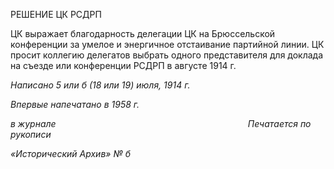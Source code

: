 РЕШЕНИЕ ЦК РСДРП

ЦК выражает благодарность делегации ЦК на Брюссельской конференции за умелое и энергичное отстаивание партийной линии. ЦК просит коллегию делегатов выбрать одного представителя для доклада на съезде или конференции РСДРП в августе 1914 г.

_Написано 5 или б (18 или 19) июля, 1914 г._

_Впервые напечатано в 1958 г._

_в журнале_                                                                              _Печатается по рукописи_

_«Исторический Архив» № б_